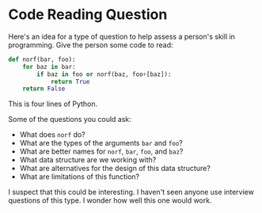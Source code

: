 # Code Reading Question

Here's an idea for a type of question to help assess a person's skill in programming. Give the person some code to read:

```python
def norf(bar, foo):
    for baz in bar:
        if baz in foo or norf(baz, foo+[baz]):
            return True
    return False
```

This is four lines of Python.

Some of the questions you could ask:

 * What does `norf` do?
 * What are the types of the arguments `bar` and `foo`?
 * What are better names for `norf`, `bar`, `foo`, and `baz`?
 * What data structure are we working with?
 * What are alternatives for the design of this data structure?
 * What are limitations of this function?

I suspect that this could be interesting. I haven't seen anyone use interview questions of this type. I wonder how well this one would work.
